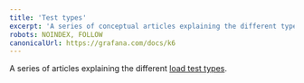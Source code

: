 ```yaml
---
title: 'Test types'
excerpt: 'A series of conceptual articles explaining the different types of load tests. Learn about planning, running, and interpreting different tests for different performance goals.'
robots: NOINDEX, FOLLOW
canonicalUrl: https://grafana.com/docs/k6
---
```


A series of articles explaining the different [load test types](/test-types/load-test-types/).